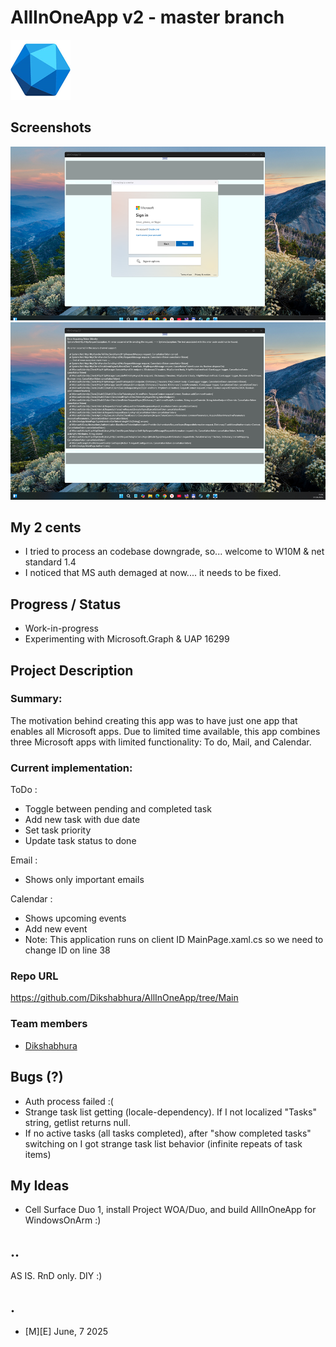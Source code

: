 # AllInOneApp v2 - master branch 
![](Images/logo.png)


## Screenshots
![](Images/sshot01.png)
![](Images/sshot02.png)

## My 2 cents
- I tried to process an codebase downgrade, so... welcome to W10M  & net standard 1.4
- I noticed that MS auth demaged at now.... it needs to be fixed.  

## Progress / Status
- Work-in-progress
- Experimenting with Microsoft.Graph & UAP 16299 


## Project Description

### Summary:
The motivation behind creating this app was to have just one app that enables all Microsoft apps. Due to limited time available, this app combines three Microsoft apps with limited functionality: To do, Mail, and Calendar.

### Current implementation:

ToDo : 
- Toggle between pending and completed task
- Add new task with due date
- Set task priority
- Update task status to done


Email :
- Shows only important emails

Calendar :
- Shows upcoming events
- Add new event
- Note: This application runs on client ID MainPage.xaml.cs so we need to change ID on line 38

### Repo URL
https://github.com/Dikshabhura/AllInOneApp/tree/Main

### Team members
- [Dikshabhura](https://github.com/Dikshabhura/)

## Bugs (?)
- Auth process failed :(
- Strange task list getting (locale-dependency). If I not localized "Tasks" string, getlist returns null.
- If no active tasks (all tasks completed), after "show completed tasks" switching on I got strange task list behavior (infinite repeats of task items)


## My Ideas
- Cell Surface Duo 1, install Project WOA/Duo, and build AllInOneApp for WindowsOnArm :)


## ..
AS IS. RnD only. DIY :)

## .
- [M][E] June, 7 2025

